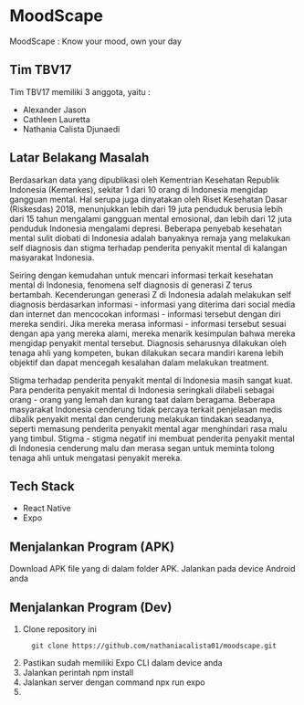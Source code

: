 # MoodScape 
MoodScape : Know your mood, own your day 

## Tim TBV17 
Tim TBV17 memiliki 3 anggota, yaitu : 
- Alexander Jason
- Cathleen Lauretta
- Nathania Calista Djunaedi

## Latar Belakang Masalah 

Berdasarkan data yang dipublikasi oleh Kementrian Kesehatan Republik Indonesia (Kemenkes), sekitar 1 dari 10 orang di Indonesia mengidap gangguan mental. Hal serupa juga dinyatakan oleh Riset Kesehatan Dasar (Riskesdas) 2018, menunjukkan lebih dari 19 juta penduduk berusia lebih dari 15 tahun mengalami gangguan mental emosional, dan lebih dari 12 juta penduduk Indonesia mengalami depresi.
Beberapa penyebab kesehatan mental sulit diobati di Indonesia adalah banyaknya remaja yang melakukan self diagnosis dan stigma terhadap penderita penyakit mental di kalangan masyarakat Indonesia.

Seiring dengan kemudahan untuk mencari informasi terkait kesehatan mental di Indonesia, fenomena self diagnosis di generasi Z terus bertambah. Kecenderungan generasi Z di Indonesia adalah melakukan self diagnosis berdasarkan informasi - informasi yang diterima dari social media dan internet dan mencocokan informasi - informasi tersebut dengan diri mereka sendiri. Jika mereka merasa informasi - informasi tersebut sesuai dengan apa yang mereka alami, mereka menarik kesimpulan bahwa mereka mengidap penyakit mental tersebut. Diagnosis seharusnya dilakukan oleh tenaga ahli yang kompeten, bukan dilakukan secara mandiri karena lebih objektif dan dapat mencegah kesalahan dalam melakukan treatment.

Stigma terhadap penderita penyakit mental di Indonesia masih sangat kuat. Para penderita penyakit mental di Indonesia seringkali dilabeli sebagai orang - orang yang lemah dan kurang taat dalam beragama. Beberapa masyarakat Indonesia cenderung tidak percaya terkait penjelasan medis dibalik penyakit mental dan cenderung melakukan tindakan seadanya, seperti memasung penderita penyakit mental agar menghindari rasa malu yang timbul. Stigma - stigma negatif ini membuat penderita penyakit mental di Indonesia cenderung malu dan merasa segan untuk meminta tolong tenaga ahli untuk mengatasi penyakit mereka.

## Tech Stack 

- React Native
- Expo

## Menjalankan Program (APK)
Download APK file yang di dalam folder APK. Jalankan pada device Android anda

## Menjalankan Program (Dev) 
1. Clone repository ini
   ```
     git clone https://github.com/nathaniacalista01/moodscape.git
   ```
2. Pastikan sudah memiliki Expo CLI dalam device anda
3. Jalankan perintah npm install
4. Jalankan server dengan command npx run expo
6. 
